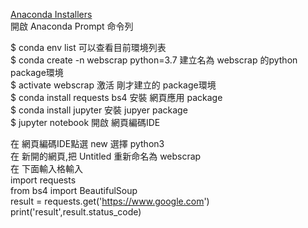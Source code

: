 


[Anaconda Installers](https://www.anaconda.com/products/individual#Downloads)  
開啟 Anaconda Prompt 命令列  

$ conda env list 可以查看目前環境列表  
$ conda create -n webscrap python=3.7 建立名為 webscrap 的python package環境  
$ activate webscrap 激活 剛才建立的 package環境  
$ conda install requests bs4 安裝 網頁應用 package  
$ conda install jupyter  安裝 jupyer package  
$ jupyter notebook  開啟 網頁編碼IDE  

在 網頁編碼IDE點選 new 選擇 python3  
在 新開的網頁,把 Untitled 重新命名為 webscrap  
在 下面輸入格輸入  
import requests   
from bs4 import BeautifulSoup  
result = requests.get('https://www.google.com')  
print('result',result.status_code)  






























